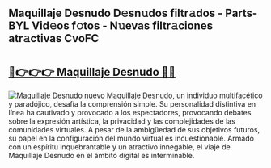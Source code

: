 ## Maquillaje Desnudo D𝚎sn𝚞dos filtr𝚊dos - Parts-BYL Vid𝚎os f𝚘tos - N𝚞evas filtr𝚊ciones atr𝚊ctivas CvoFC

# <h2><a href="http://mb7rkks.tromn.icu/?c=Maquillaje+Desnudo">🔗👉👉👉 Maquillaje Desnudo 🔗🔗</a></h2>

[![Maquillaje Desnudo nuevo](https://i.imgur.com/pEAQMta.gif)](http://mb7rkks.tromn.icu/?c=Maquillaje+Desnudo)
Maquillaje Desnudo, un individuo multifacético y paradójico, desafía la comprensión simple. Su personalidad distintiva en línea ha cautivado y provocado a los espectadores, provocando debates sobre la expresión artística, la privacidad y las complejidades de las comunidades virtuales. A pesar de la ambigüedad de sus objetivos futuros, su papel en la configuración del mundo virtual es incuestionable. Armado con un espíritu inquebrantable y un atractivo innegable, el viaje de Maquillaje Desnudo en el ámbito digital es interminable.
